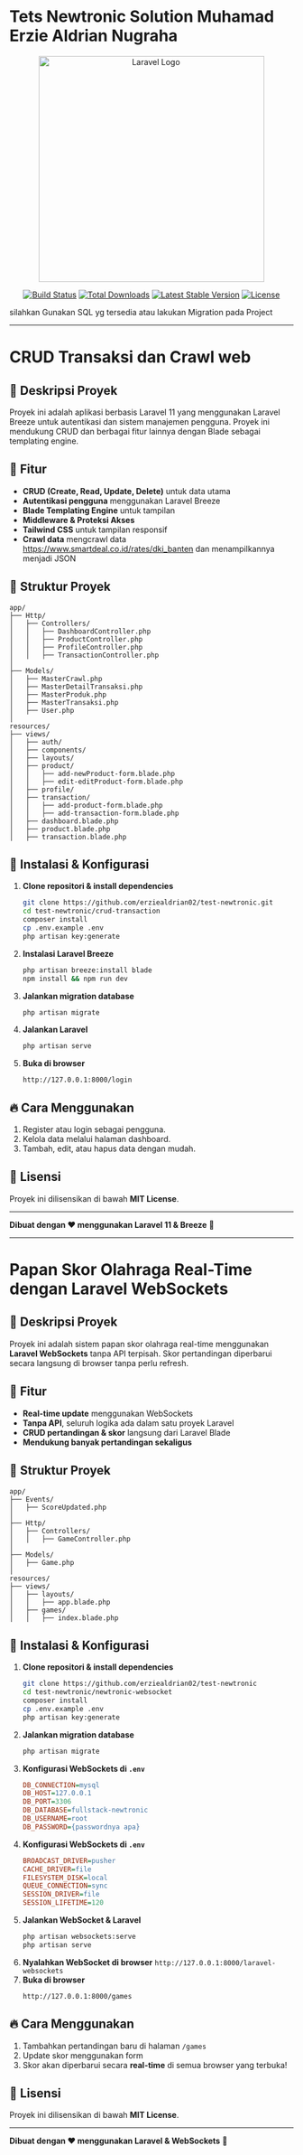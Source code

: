 # Tets Newtronic Solution Muhamad Erzie Aldrian Nugraha
<p align="center"><a href="https://laravel.com" target="_blank"><img src="https://raw.githubusercontent.com/laravel/art/master/logo-lockup/5%20SVG/2%20CMYK/1%20Full%20Color/laravel-logolockup-cmyk-red.svg" width="400" alt="Laravel Logo"></a></p>

<p align="center">
<a href="https://github.com/laravel/framework/actions"><img src="https://github.com/laravel/framework/workflows/tests/badge.svg" alt="Build Status"></a>
<a href="https://packagist.org/packages/laravel/framework"><img src="https://img.shields.io/packagist/dt/laravel/framework" alt="Total Downloads"></a>
<a href="https://packagist.org/packages/laravel/framework"><img src="https://img.shields.io/packagist/v/laravel/framework" alt="Latest Stable Version"></a>
<a href="https://packagist.org/packages/laravel/framework"><img src="https://img.shields.io/packagist/l/laravel/framework" alt="License"></a>
</p>

silahkan Gunakan SQL yg tersedia atau lakukan Migration pada Project

<hr>

# CRUD Transaksi dan Crawl web

## 📌 Deskripsi Proyek
Proyek ini adalah aplikasi berbasis Laravel 11 yang menggunakan Laravel Breeze untuk autentikasi dan sistem manajemen pengguna. Proyek ini mendukung CRUD dan berbagai fitur lainnya dengan Blade sebagai templating engine.

## 🚀 Fitur
- **CRUD (Create, Read, Update, Delete)** untuk data utama
- **Autentikasi pengguna** menggunakan Laravel Breeze
- **Blade Templating Engine** untuk tampilan
- **Middleware & Proteksi Akses**
- **Tailwind CSS** untuk tampilan responsif
- **Crawl data** mengcrawl data https://www.smartdeal.co.id/rates/dki_banten dan menampilkannya menjadi JSON

## 📂 Struktur Proyek
```
app/
├── Http/
│   ├── Controllers/
│   │   ├── DashboardController.php 
│   │   ├── ProductController.php
│   │   ├── ProfileController.php
│   │   ├── TransactionController.php
│
├── Models/
│   ├── MasterCrawl.php
│   ├── MasterDetailTransaksi.php
│   ├── MasterProduk.php 
│   ├── MasterTransaksi.php
│   ├── User.php
│
resources/
├── views/
│   ├── auth/
│   ├── components/
│   ├── layouts/
│   ├── product/
│   │   ├── add-newProduct-form.blade.php
│   │   ├── edit-editProduct-form.blade.php
│   ├── profile/
│   ├── transaction/
│   │   ├── add-product-form.blade.php
│   │   ├── add-transaction-form.blade.php
│   ├── dashboard.blade.php
│   ├── product.blade.php
│   ├── transaction.blade.php
```

## 🔧 Instalasi & Konfigurasi
1. **Clone repositori & install dependencies**
   ```sh
   git clone https://github.com/erziealdrian02/test-newtronic.git
   cd test-newtronic/crud-transaction
   composer install
   cp .env.example .env
   php artisan key:generate
   ```
2. **Instalasi Laravel Breeze**
   ```sh
   php artisan breeze:install blade
   npm install && npm run dev
   ```
3. **Jalankan migration database**
   ```sh
   php artisan migrate
   ```
4. **Jalankan Laravel**
   ```sh
   php artisan serve
   ```
5. **Buka di browser**
   ```
   http://127.0.0.1:8000/login
   ```

## 🔥 Cara Menggunakan
1. Register atau login sebagai pengguna.
2. Kelola data melalui halaman dashboard.
3. Tambah, edit, atau hapus data dengan mudah.

## 📜 Lisensi
Proyek ini dilisensikan di bawah **MIT License**.

---
**Dibuat dengan ❤️ menggunakan Laravel 11 & Breeze** 🚀

<hr>

# Papan Skor Olahraga Real-Time dengan Laravel WebSockets

## 📌 Deskripsi Proyek
Proyek ini adalah sistem papan skor olahraga real-time menggunakan **Laravel WebSockets** tanpa API terpisah. Skor pertandingan diperbarui secara langsung di browser tanpa perlu refresh.

## 🚀 Fitur
- **Real-time update** menggunakan WebSockets
- **Tanpa API**, seluruh logika ada dalam satu proyek Laravel
- **CRUD pertandingan & skor** langsung dari Laravel Blade
- **Mendukung banyak pertandingan sekaligus**

## 📂 Struktur Proyek
```
app/
├── Events/
│   ├── ScoreUpdated.php
│
├── Http/
│   ├── Controllers/
│   │   ├── GameController.php
│
├── Models/
│   ├── Game.php
│
resources/
├── views/
│   ├── layouts/
│   │   ├── app.blade.php
│   ├── games/
│   │   ├── index.blade.php
```

## 🔧 Instalasi & Konfigurasi
1. **Clone repositori & install dependencies**
   ```sh
   git clone https://github.com/erziealdrian02/test-newtronic
   cd test-newtronic/newtronic-websocket
   composer install
   cp .env.example .env
   php artisan key:generate
   ```
2. **Jalankan migration database**
   ```sh
   php artisan migrate
   ```
3. **Konfigurasi WebSockets di `.env`**
   ```ini
   DB_CONNECTION=mysql
   DB_HOST=127.0.0.1
   DB_PORT=3306
   DB_DATABASE=fullstack-newtronic
   DB_USERNAME=root
   DB_PASSWORD={passwordnya apa}
   ```
4. **Konfigurasi WebSockets di `.env`**
   ```ini
   BROADCAST_DRIVER=pusher
   CACHE_DRIVER=file
   FILESYSTEM_DISK=local
   QUEUE_CONNECTION=sync
   SESSION_DRIVER=file
   SESSION_LIFETIME=120
   ```
5. **Jalankan WebSocket & Laravel**
   ```sh
   php artisan websockets:serve
   php artisan serve
   ```
7. **Nyalahkan WebSocket di browser**
   ``
   http://127.0.0.1:8000/laravel-websockets
   ``
6. **Buka di browser**
   ```
   http://127.0.0.1:8000/games
   ```

## 🔥 Cara Menggunakan
1. Tambahkan pertandingan baru di halaman `/games`
2. Update skor menggunakan form
3. Skor akan diperbarui secara **real-time** di semua browser yang terbuka!

## 📜 Lisensi
Proyek ini dilisensikan di bawah **MIT License**.

---
**Dibuat dengan ❤️ menggunakan Laravel & WebSockets** 🚀





